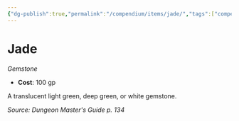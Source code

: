 ```yaml
---
{"dg-publish":true,"permalink":"/compendium/items/jade/","tags":["compendium/src/5e/dmg","item/wealth/gemstone"]}
---
```


# Jade
*Gemstone*  

- **Cost**: 100 gp

A translucent light green, deep green, or white gemstone.

*Source: Dungeon Master's Guide p. 134*